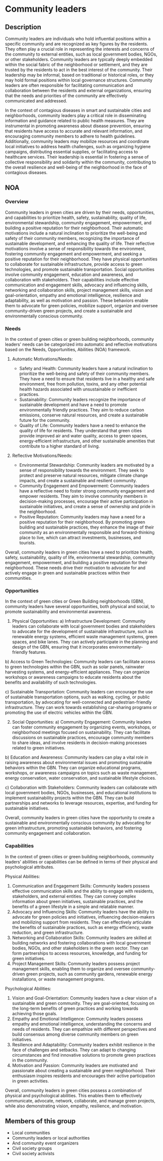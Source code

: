 # Community leaders

## Description

Community leaders are individuals who hold influential positions within a specific community and are recognized as key figures by the residents. They often play a crucial role in representing the interests and concerns of the community to external entities, such as local government bodies, NGOs, or other stakeholders. Community leaders are typically deeply embedded within the social fabric of the neighborhood or settlement, and they are trusted by the residents to act in the best interest of the community. Their leadership may be informal, based on traditional or historical roles, or they may hold formal positions within local governance structures. Community leaders are often responsible for facilitating communication and collaboration between the residents and external organizations, ensuring that the needs and priorities of the community are effectively communicated and addressed.

In the context of contagious diseases in smart and sustainable cities and neighborhoods, community leaders play a critical role in disseminating information and guidance related to public health measures. They are instrumental in promoting awareness about disease prevention, ensuring that residents have access to accurate and relevant information, and encouraging community members to adhere to health guidelines. Additionally, community leaders may mobilize resources and coordinate local initiatives to address health challenges, such as organizing hygiene campaigns, distributing essential supplies, or facilitating access to healthcare services. Their leadership is essential in fostering a sense of collective responsibility and solidarity within the community, contributing to the overall resilience and well-being of the neighborhood in the face of contagious diseases.

## NOA

### Overview

Community leaders in green cities are driven by their needs, opportunities, and capabilities to prioritize health, safety, sustainability, quality of life, environmental stewardship, community engagement, empowerment, and building a positive reputation for their neighborhood. Their automatic motivations include a natural inclination to prioritize the well-being and safety of their community members, recognizing the importance of sustainable development, and enhancing the quality of life. Their reflective motivations involve a sense of responsibility towards the environment, fostering community engagement and empowerment, and seeking a positive reputation for their neighborhood. They have physical opportunities to collaborate for sustainable infrastructure, provide access to green technologies, and promote sustainable transportation. Social opportunities involve community engagement, education and awareness, and collaboration with stakeholders. Their capabilities include effective communication and engagement skills, advocacy and influencing skills, networking and collaboration skills, project management skills, vision and goal-orientation, empathy and emotional intelligence, resilience and adaptability, as well as motivation and passion. These behaviors enable them to advocate for green policies, mobilize support, organize and oversee community-driven green projects, and create a sustainable and environmentally conscious community.

### Needs

In the context of green cities or green building neighborhoods, community leaders' needs can be categorized into automatic and reflective motivations based on the Needs, Opportunities, Abilities (NOA) framework.

1. Automatic Motivations/Needs:
   - Safety and Health: Community leaders have a natural inclination to prioritize the well-being and safety of their community members. They have a need to ensure that residents live in a healthy and safe environment, free from pollution, toxins, and any other potential health hazards associated with unsustainable or inefficient practices.
   - Sustainability: Community leaders recognize the importance of sustainable development and have a need to promote environmentally friendly practices. They aim to reduce carbon emissions, conserve natural resources, and create a sustainable future for the community.
   - Quality of Life: Community leaders have a need to enhance the quality of life for residents. They understand that green cities provide improved air and water quality, access to green spaces, energy-efficient infrastructure, and other sustainable amenities that contribute to a higher standard of living.

2. Reflective Motivations/Needs:
   - Environmental Stewardship: Community leaders are motivated by a sense of responsibility towards the environment. They seek to protect and preserve natural resources, mitigate climate change impacts, and create a sustainable and resilient community.
   - Community Engagement and Empowerment: Community leaders have a reflective need to foster strong community engagement and empower residents. They aim to involve community members in decision-making processes, encourage their active participation in sustainable initiatives, and create a sense of ownership and pride in the neighborhood.
   - Positive Reputation: Community leaders may have a need for a positive reputation for their neighborhood. By promoting green building and sustainable practices, they enhance the image of their community as an environmentally responsible and forward-thinking place to live, which can attract investments, businesses, and tourists.

Overall, community leaders in green cities have a need to prioritize health, safety, sustainability, quality of life, environmental stewardship, community engagement, empowerment, and building a positive reputation for their neighborhood. These needs drive their motivation to advocate for and actively engage in green and sustainable practices within their communities.

### Opportunities

In the context of green cities or Green Building neighborhoods (GBN), community leaders have several opportunities, both physical and social, to promote sustainability and environmental awareness. 

1. Physical Opportunities:
a) Infrastructure Development: Community leaders can collaborate with local government bodies and stakeholders to advocate for the development of sustainable infrastructure, such as renewable energy systems, efficient waste management systems, green spaces, and bike lanes. They can actively participate in the planning and design of the GBN, ensuring that it incorporates environmentally-friendly features.

b) Access to Green Technologies: Community leaders can facilitate access to green technologies within the GBN, such as solar panels, rainwater harvesting systems, and energy-efficient appliances. They can organize workshops or awareness campaigns to educate residents about the benefits and availability of such technologies.

c) Sustainable Transportation: Community leaders can encourage the use of sustainable transportation options, such as walking, cycling, or public transportation, by advocating for well-connected and pedestrian-friendly infrastructure. They can work towards establishing car-sharing programs or promoting the use of electric vehicles within the GBN.

2. Social Opportunities:
a) Community Engagement: Community leaders can foster community engagement by organizing events, workshops, or neighborhood meetings focused on sustainability. They can facilitate discussions on sustainable practices, encourage community members to share ideas, and involve residents in decision-making processes related to green initiatives.

b) Education and Awareness: Community leaders can play a vital role in raising awareness about environmental issues and promoting sustainable behaviors within the GBN. They can organize educational programs, workshops, or awareness campaigns on topics such as waste management, energy conservation, water conservation, and sustainable lifestyle choices.

c) Collaboration with Stakeholders: Community leaders can collaborate with local government bodies, NGOs, businesses, and educational institutions to implement sustainability projects within the GBN. They can build partnerships and networks to leverage resources, expertise, and funding for sustainable initiatives.

Overall, community leaders in green cities have the opportunity to create a sustainable and environmentally conscious community by advocating for green infrastructure, promoting sustainable behaviors, and fostering community engagement and collaboration.

### Capabilities

In the context of green cities or green building neighborhoods, community leaders' abilities or capabilities can be defined in terms of their physical and psychological attributes. 

Physical Abilities:
1. Communication and Engagement Skills: Community leaders possess effective communication skills and the ability to engage with residents, stakeholders, and external entities. They can convey complex information about green initiatives, sustainable practices, and the benefits of a green lifestyle in a simple and relatable manner.
2. Advocacy and Influencing Skills: Community leaders have the ability to advocate for green policies and initiatives, influencing decision-makers and mobilizing support from residents. They can effectively articulate the benefits of sustainable practices, such as energy efficiency, waste reduction, and green infrastructure.
3. Networking and Collaboration Skills: Community leaders are skilled at building networks and fostering collaborations with local government bodies, NGOs, and other stakeholders in the green sector. They can form partnerships to access resources, knowledge, and funding for green initiatives.
4. Project Management Skills: Community leaders possess project management skills, enabling them to organize and oversee community-driven green projects, such as community gardens, renewable energy installations, or waste management programs.

Psychological Abilities:
1. Vision and Goal-Orientation: Community leaders have a clear vision of a sustainable and green community. They are goal-oriented, focusing on the long-term benefits of green practices and working towards achieving those goals.
2. Empathy and Emotional Intelligence: Community leaders possess empathy and emotional intelligence, understanding the concerns and needs of residents. They can empathize with different perspectives and build consensus among diverse community members on green initiatives.
3. Resilience and Adaptability: Community leaders exhibit resilience in the face of challenges and setbacks. They can adapt to changing circumstances and find innovative solutions to promote green practices in the community.
4. Motivation and Passion: Community leaders are motivated and passionate about creating a sustainable and green neighborhood. Their enthusiasm inspires residents and encourages their active participation in green activities.

Overall, community leaders in green cities possess a combination of physical and psychological abilities. This enables them to effectively communicate, advocate, network, collaborate, and manage green projects, while also demonstrating vision, empathy, resilience, and motivation.

## Members of this group

* Local communities
* Community leaders or local authorities
* And community event organizers
* Civil society groups
* Civil society activists